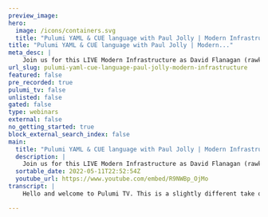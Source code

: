 ```yaml
---
preview_image:
hero:
  image: /icons/containers.svg
  title: "Pulumi YAML & CUE language with Paul Jolly | Modern Infrastructure"
title: "Pulumi YAML & CUE language with Paul Jolly | Modern..."
meta_desc: |
    Join us for this LIVE Modern Infrastructure as David Flanagan (rawkode) and Paul Jolly show you how to use CUElang to describe your cloud infrastru...
url_slug: pulumi-yaml-cue-language-paul-jolly-modern-infrastructure
featured: false
pre_recorded: true
pulumi_tv: false
unlisted: false
gated: false
type: webinars
external: false
no_getting_started: true
block_external_search_index: false
main:
  title: "Pulumi YAML & CUE language with Paul Jolly | Modern Infrastructure"
  description: |
    Join us for this LIVE Modern Infrastructure as David Flanagan (rawkode) and Paul Jolly show you how to use CUElang to describe your cloud infrastructure for Pulumi.  - What is CUE language - When to use CUE - How can CUE interact with YAML and Pulumi - Build your own abstractions - CUElang example with EKS cluster  Pulumi-YAML: https://github.com/pulumi/pulumi-yaml CUE-EKS example: https://github.com/pulumi/pulumi-yaml/tree/main/examples/cue-eks
  sortable_date: 2022-05-11T22:52:54Z
  youtube_url: https://www.youtube.com/embed/R9NWBp_OjMo
transcript: |
    Hello and welcome to Pulumi TV. This is a slightly different take on modern, modern infrastructure this week as we're going to do it live as always. I'm your host David Flanagan. Although you may know me from across the internet as raw code and today we're going to be taking a look at a plume yael support that was announced at Pulumi up conference just last week. However, we're going to look at it with a twist and look at using Q as a language to provide the All right. Joining me today we have Q team member, Paul Jolly. Hey man, how's it going? Hi, David. Very well. Thanks. How I'm glad to be on today. Thank you for having me on. Ah, always a pleasure. I could sit and talk to you all day. It's always, there's always so much good stuff, even just in our pre segment video, they were sitting and talking about film scores and composers. So, you know, I was tempted to put that video back on for another three minutes and keep that going. But maybe later I'll try and get some uh hand zimmer on feed that in later on as Well, exactly. Yeah, I'm sure they copy it and that won't be too expensive. Pulumi TV scores. Uh, so for anyone who's not familiar with you and your work, could you just give us a bit of a TLDR on who Paul is and what you're up to? Sure. Yeah. Um, as you, as the, the caption showed I work on the Q core team, um, which means that I work closely with Van Louse who created Q. Um Q is an open source project. We'll come on to talk a bit about what Q is in a second um that was developed by Marcel when he was uh at Google. Um Marcel's actually now left Google and we are uh really making a thing of Q itself and Q is really gaining in popularity in various different spaces um sort of known particularly as a configuration language um data and uh API language as well. Also. Um so the main focus for us on a day to day basis is actually trying to understand. OK. Where does Q as an open source project need to go? And how can we make it as interesting and accessible to people in all the various different use cases? Um where Q can, can be found and used. And we're going to talk through one of those today uh in the context of, as you said, of OK, how Q can interact with YAML and in this case, how it can interact with Pulumi. So I look forward to that. Awesome. Thank you for sharing. I guess we should, you know, now talk about Q and, and, and what that means to people. I think I feel like I, all my people that I work with all my colleagues at are probably so fed up with me just going queue all the time. But it's such a powerful tool that I love that. You said that it's really grown in popularity and it's been used in multiple spaces, but there's still a large number of people out there who just haven't come across it yet. And like, I hope that so a session like today, we can show people how powerful it is and how easy it is to get started. But for that, for those people can we just kind of give the what is Q and a kind of rough overview? Yeah, absolutely. Um I think just before we dive into Q there is that uh into what Q is itself, it's actually one of the main challenges for the open source project at the moment is to say, well, Q can be used in lots of different situations and is very powerful. We've, the challenge for us is to make that as accessible to people as possible. So our plan is to say when they land on Q LA dot org, which is the, the website, it should become immediately obvious to them wherever they are coming from as to why Q can be relevant for them? Um So Q is typically known as a configuration language. Um but it extends beyond that to also having capabilities in describing the structure of data and API S as well. So when people think about using Q, they are typically thinking from like a configuration or data or API management perspective. And that's very, very broad though. So if you think about there's one live stream that I did not too long ago where we actually used Q as the basis for describing github actions workflows. And in that scenario there, what we're using is Q as a way of describing the data structure that is our github actions workflow. But we're using the schema part of Q to help ensure that we are writing a valid workflow in the first place. Because if you're just writing YAML, you don't readily have that scheme at a hand. Whereas in Q, you're, you're able to write the data as if it were just Jason but validate that at the same time using the schema that is also defined in Q um to ensure that you're actually writing valid configuration in that situation. So Q combines this nice thing of being able to have data and schema sitting alongside each other. And so really, then you can say to yourself well, OK, fine. In some situations, I actually want to describe something in more of a schema or API style. And that's where the the schema capability of Q really comes in, in other situations you say, well, I just want to write some data and in that situation. So the data side of Q, if I could refer to it about is, is more powerful. And so there's lots of syntactic things within Q, the language that make writing Q much nicer than Yaml for example, or much nice, nicer than Jason. But it's not to say that Q then is a oh we really hate Yaml or we really hate Jason because actually these, we live in a world where all of these different encodings actually need to work together very closely. And so then that's another really key aspect of Q is that it's not looking to replace Jason or to replace Yaml, it's looking to work alongside them. And so we find that where people are using Q a lot and I gave the github actions workflow example earlier on is saying, well github actions consumes Yaml, but I actually choose to write my github actions workflows in queue because it's easier for me to validate that I'm writing a correct workflow. Then all all I need to do is export my cue to YAML and I can continue to interface with that system that already consumes Yaml. So that's been one of the key stories that actually we've been hearing from people who are adopting Q is that they don't actually need to, to go wholesale into Q. They don't need to rewrite systems to consume Q. They can continue to work with systems that consume Jason Yam and actually just introduce Q bit by bit to get small wins within their system. And then step back and say, well, hang on a second. This is actually giving us some real benefits here. Let's work out how we can make our Q support a bit more um integrated in principles. Awesome. Um I don't want to digress too much there, but I'm curious about the actions that we were doing. Um Yeah, because we already get actions, work flow and yama now and some of them are getting quite beefy and we're trying to find ways to make those smaller compos, reusable, etcetera. I'm assuming that you're just using the Q export and committing the dot Get Ya fails to the repository. There's no way if we get up itself to correct. Yeah, that's absolutely right. And we're happy to talk about that in detail. Um Another time because I don't want to distract from what we're gonna talk about today. But you, you just picked up on a really key word there and that's reuse. And so something that's not fully implemented yet but is very high on the list is full package management support. So for those who are familiar with the go ecosystem where there are packages and the concept of remotely depending on, depending on remote code. So a package, you know, hosted by somebody else and owned by somebody else, that same concept will exist within Q as well and that will be a first class citizen um of the, the language itself. Um And so there, the, the concept of as an organization, perhaps building up reusable parts of your C I infrastructure or whatever configuration um might be, you can then re factor that into packages that can then be reused in different parts of the system um in a, in a very simple way. And that's not to say that's impossible with other languages. But with Q, you've got all the benefits of Q plus, you've got a very good package management story to come with it. So that's um something exciting we're working on right now. Yeah, definitely. I hope that comes with a schema dot Q dot org where we can like know like schema dot org that has all these Jason schema repositories. I'd love to see something like that. Yeah, that's it. It's super interesting actually because those um a lot of the my understanding is that github actions, um github themselves don't actually own the Jason schema specification for the workflow specification that sits on schema store dot org. And, and that quite surprised me because it sort of seems like there's a whole load of derivative benefits to them owning that and that being the source of truth anyway, that, that sort of point aside, uh I completely agree with you if, if these schemes do exist in the wild. And there can be a single source of truth that people can reference, they can make, you know, a part of their configuration ensure that it is cons consistent with that schema and that there's a whole load of benefits that come from it. And this whole idea behind being able to compose um large queue configurations and to have them all be consistent because they all uh are consistent with specific schema. It is part of the Q story. So yes, I think we'll um we'll definitely see something like that in the future, right? Last point of digression. And then we'll get back on track here. You should look into get labs C I system which actually does provide a compiler for like to run a command on an object to generate the, the work flow, which is really cool. But I know like in my head, I, I need to go play with that. That's a rabbit hole. I'll happily explore with you. Yes. Um Because to be fair, I have not looked at github, GIT lab. Excuse me, my focus has only been on github because the Q, the project itself uses Q in order to maintain the work flows for the Q projects um that all run on GC I. So yes, we should look at GIT lab as well because that's obviously a very big contender in this space too. I think they, they were one of the first organizations to provide YAML interface. And I think they ran into a lot of these compos reusable really early and they were like, you know, what, just generate your YAML with whatever you want. And here's a flag but you just tell it how to, how to, which is cool. Anyway, feels like a good live stream episode. That one. Yeah, I know. There's too many ideas. Not enough time. That's the problem. But today we're going to take a look at Pulumi Jam support uh and see how we can use Q to kind of build our own abstractions and, and like just like you were doing to get help workloads, but allow people to describe their Pulumi and Cloud resources and build functions, build definitions, all the Q logic magic stuff and make their P programs a little bit nicer because while Gammel is simple and nice if you've worked with before, you know, the schema and stuff like that uh doing abstractions, things like loops like uh I mean, we've all used the gamma anchor at one point and I don't think any of us have ever enjoyed using a Yaml anchor, but the ability to reuse those is really cumbersome. And I think this is where comes in with its superpowers. And just once you learn the syntax and you get comfortable with it, you can do some really powerful stuff and very little code and I'm hoping we can show off some of that today. With apple, no pressure. But that, that's where you come in. Yeah, it was, it was, it was great to see the announcement for Pulumi Yamal support. Um um You'll talk a bit more about that. But I think again, it speaks to that whole world of, well, actually to have first class queue support out of the out of the gate would be, you know, a step too far. But Yael is something that people are very familiar with. And so it meets people where they are right now. Um But this again is what Q is trying to do is say, well, let's meet people where they are in terms of the Yaml space that they're operating in. And as you said, provide them kind of the nice syntactic things within the language that make it easier to use from a language perspective. But also then the the key point is from the Q perspective is tooling. So how can we actually provide really useful tool that helps the person who's writing Q to, to do useful stuff? Um And so language server support will be something that comes down the line as well so that you have within the editor, just that fully rich experience of um completion errors as you're typing, just pulling all that information up front so that you're just making less mistakes or at least catching the mistakes earlier rather than later. Yeah, I always tell people that's one of our missions is to provide a rich editing and composing experience for all and food resources. So yeah, definitely. And to look that back to what you said about Q earlier and that is there to kind of interrupt and work with these other formats like Jason and right, you know, Pulumi means we have yam and can come in and give us constraints and validate and verify all of that for us as well as providing the abstractions on top. So I think we've, we've chatted a bit and, and I'm sure we could chat for the rest of the session, but I would like to share my screen and start running through some of the Q examples that we have and the Pulumi Yael examples repository. So here we go. So if you wanna check out Pulumi ya, you can go to gib dot com slash Pulumi slash Pulumi dash L. Uh All the instructions are here. Um Nice simple example and uh what resonated with what you said there, Paul is coming to developers where they are like some people don't want to fall back to a program and language for simple infrastructure use cases, uh managing github bars and teams or repositories, creating a single bucket with an AC L like you don't often need to write, you know, 60 lines of goal 30 of which are er checking probably and then some typescript, et cetera like a Yale definition is enough for the basic case. And I think this is really cool. Uh But what we want to look at is samples and there are three here that I worked on. We have the using queue to generate a random string or integer, using a plumy random package, deploying an aws do web app. And then my favorite one, the plane I complete Kubernetes Eks cluster on the A AWS book. So I think we should probably start with the easy one first. right? All right. And for do here and this is it, it's not too dissimilar from, right? And that's, that's, that's the selling point of QE. Yeah, I mean Q is a super set of Jason and there's the, then the relationship between Yael and Jason that makes it sort of feel that all three are gonna feel kind of similar. Um But then we sort of get down to some specific differences um between them that makes it uh makes some from a like a writing perspective and maintaining the language perspective a whole lot easier. So I look forward to diving into those. OK. Let's get our project started. So we can see how this works. So in order to use Q with plum, we have to create a new Plumer project. Uh from here, we can say show additional templates. Now, there's no queue. I don't think so. No, I'm gonna expect that we're gonna add Q to our templates library. But for today, we can just say that we want a new Gammel to the things. Uh and we're just like play, we don't need any cloud provider at the moment. We call it modern infrastructure. Then this will be the random stack and this is the smartest Pulumi program I've ever seen a single yama fail with not a whole lot going on. Let's pop that open. Where's code's gonna open? Nobody knows. Yeah, I, I can't see that. Uh I bet it's behind my live stream preview courses. Here we go. Uh Yes, I trust me. OK? And this is it. Uh The Pulumi gamma interface allows you to specify any configuration that is required. We can also have some variables that can be reused throughout our respect. But the most important stuff is here. So obviously, we need to define some sort of resource and then we can expose outputs that can be used with Pulumi stack references or even just the plume stack output command. If you need to be able to consume this and other chilling. Uh What I'm gonna do is just copy this and create a, we can call this. It actually doesn't really matter, but I'll stick with the convention for now, which is N dot uh And if I everyone pulling me up, nothing's going to happen at this moment because we've actually not told it had to do it or something. So I can get a stack, but there's no resources and presumably at this point, it's using the yam file. It doesn't know anything about the Q file that you've put, put in there at this stage. Exactly. Got a keen eye pole at this stage. I mean, we could use uh Q export to actually not have, oh sorry, not have a P dot Gammel and say just a positive, we could just have this as a plume dot Q and that would, that would work. We just have to use the Q tooling uh which would be export, which will spit out Jason. Although we can do that, that show, I can't remember how to do that minus minus out. Thank you very much. And we get something which is very similar to what we're looking for. Now, of course, it's missing the meta data that we need for a P program. But of course, we could add that and we could go down that road and that would be great. I tend to use the different approach. So when we have this run time here, um we can actually provide options to the run team and I wanna make sure I don't mess this up. Yeah. Uh So this comes in like name and then we can have options and then we can have a compiler which should be Q export. And what this tells Pulumi to do is that we are going to run this command before we run any polemic constructs. And that will tell us our configuration or variables, our resources and our outputs which means our Q export that we see here of this will be consumed by the plum program. And hopefully if I run Pulumi preview and we will see that this is now going to create a random password resource fingers crossed. Look at that nice. Right. Very nice. Yeah, but I'm not sure what route I prefer. I think there's actually there's a part of it. It's like, you know what, I just want my plu programs to be a plume dot Q and just have everything in there. Um and use Q export and pipe that to me up the um but being able to specify the run time and the pluming configuration is also quite nice because then it means anyone can really come to this project and just run Pulumi preview and pull me up without having to know what the run time is. Yeah, I I think as a starting point that this is an excellent starting point right from a AD DX developer experience perspective, there might well be once you now that you've got this in place, you can, you'll be able to stand back from it after 10 or 20 iterations of actually doing this. And think actually what we want people to be able to do is X, right? And as I as you were typing the yam there, I thought to myself, well, what you really need there is a schema um against which you can know what is actually valid. And again, just to sort of bring in the QE angle there, right? That is what I imagine. So there is a scheme against which people will be writing a lot of the time. And so if you do have, if, if you are able to get to a situation where Q is, then your first class support, and then we have things like the language server that come come into play as well, You'll just be able to open a QQ file that the context will be clear. And so the scheme against which your writing will be clear at that point. So you will have all the completion, et cetera that you want. So getting back to your point about making that experience a delightful one, that's probably where we want to end up. But how we actually get there, I think is, is sort of the journey you're looking to explore here. I think this is a great start. Well, I don't think we really need to run the pull up on this. You're, you're happy, you can see the preview and it does what we expect. Right? Cool. I mean, I promise you, it works. It definitely works. Uh So let's, we'll spin up one of the more complicated examples that the random ones not that interesting. And what I do want to point out for the preliminary people in the audience is that we didn't register the random provider that was all calculated by the Pulumi run time. That's something that's new or at least an improvement that was made for Yaml support. Because typically what happens is if we have a go project, then our go dot mod tells us all the providers that we need. If we have a typescript or javascript project, we have a package dot G on all of our language is actually describe the dependencies through a file which we don't have with Yaml. Um So the engineers actually built some magic provider detection and plug in installation all into it so that in fact, we could jump over to here. Hope I'm not getting too confident now. But if we go to the queue static went back. Um This uses Azure native resources and we could actually copy this queue into our Q and the plume run time would detect that we're now using Azure, download the binary if I don't have it and we'd have us working Azure project, which I think is, is quite nice as well. Like that plug in auto discovery is a very clever. That's very nice. Yeah, I'm not. So I'm, I'm learning a lot here about Pulumi because I'm um very much a Pulumi Newbie. So um I'll, I'll be asking questions along the way. Hopefully, my questions aren't too, too slow for the, for the audience. Well, let's go to the, the good, the good example, mostly because I don't have an Azure credentials on my machine right now. And I don't want to have to try and do it live because I've never used Azure. Um So we'll just use here. So this was the fun demo that I worked on. I was like, OK, how can we spin up um with so, and I went down a different route. I actually used the queued up mod for this um so that we could provide packages that could be consumed. Um Which I thought was quite cool because in my head and maybe that looks back to what you were talking about with like the package manager support for Q and you know, maybe there being a registry, but there's no reason I couldn't build out an entire repository of libraries of abstractions built on top of GCP, aws, Azure cloud flare, etcetera, and people could just consume and use them, which I think is really powerful. Yeah, absolutely. That's the, that's exactly what the, the first class package management support will enable just as today if you're writing um a go program and you find yourself writing code that actually sits nicely within a package that you want to share with others. Exactly the same would apply from a configuration perspective as well. And so that's that element of reuse coming in as well. And so quite what those packages of reuse look like. Um I guess we'll sort of people will learn along the way. Actually, this is a nice level of reuse here and, or this is the pattern that we should follow when we're trying to encourage reuse. Um So I think a lot of those things will, will become clearer with time, but that's the direction that we're traveling with package management support. Awesome. And that'll be ready next week. Uh I think it's two weeks, actually, it's high on the list. It, it's one of those things where, as you said earlier on there's, um, too many ideas and too little time, but we're, we're, we're fixing that. Uh So definitely, all right, let's say, let's do this one step at a time. So we can see it, feel and then you can kind of walk us through some, maybe some of the key things that are happening. Sure. So we'll leave this as is we'll blow away this. Uh And then we'll kind of run through this. So we have a resources definition which hopefully now we're comfortable with and then we have two resource names, one rock code and then one of my colleagues handle, which is stag 72. Uh So here, what we're seeing is rock code is something called an ECs dot ECs cluster. And do you want to dive into what we're looking at here or do you want me to throw my, my two cents at it? No, please, please, if you want to start. Um Because here I actually had a question and this is, this will be appear sort of like a quite a naive question for those who are more familiar with Pulumi. So this resources block that we're um the resources struck if I can call it that, that we're looking at here, it is presumably just anything can go in there except to say that it's like a map from some string key name to on the right hand side. Then a value that, that describes the instance that it, that we want to create the resource we want created in this situation exactly the the resources as a map and that map as a string id, which is the name of the resource. And then we can have any valid resource product type or description. On the right hand side, you know rock code is my resource name. And then I'm saying that I want an EK cluster and so Eks cluster here is something that you've defined and the, the hash definition there indicates that it's a definition and we can come on to that in a second. But you're, you're essentially saying is this is the EKS cluster something you're imagining that would ultimately be um in a sort of a package more centrally where someone who's, who would be responsible for maintaining that definition. Yeah, this is just one that I provided to show people that using Q, we can have packages, we can build our own definitions which can be reused because what we see in Pulumi land at least um is that when people are building platforms is that the platform engineering team will actually determine what that platform looks like and they expose a small interface of options or configuration that can tweak the way that that works like. It's very rare. The development team would just use the raw eps or JKE API S because the platform team is like, oh no, we've got sensible defaults like we want to deploy monitoring, observably logging, tracing all these other cool things. And that's all I'm doing here is I'm saying like in our organization, well, there's my fire alarm I'll just meet for, we need some Hans Zimmer music at this point. All right, a test every Wednesday, I should remember that. Have a little over Wes. Yeah. So this is just what I'm describing to be an E and we can take a look at this and we can compare that to what I think there is another EK example in a rep that work direct with the definition and we can see how those compare. So I think the one thing that I would point out at this stage is that given that the fire we're looking at here resources effectively a specification of from like the data side. If you like of what resources do we actually want to be created and what you're looking to do with raw code and stack 72. There is saying for these resources, I'm trying to constrain or enforce that they follow some sort of structure here. And that's the schemer part of Q coming in. So the definition side here is that, that's the use of EKS cluster here constrains the raw code field to actually be of a certain structure. And as you're seeing for the, for the use of stack 72 there, you're saying, well, it's an EKS cluster and I'm going to give you some more information about that specific cluster there. But this, the use of definitions in this way is very much like a sort of a validator type approach where you're saying, well, it's gonna help you prevent, right, any typos, it's gonna help ensure that the types of certain fields are correct. So for example, max size, if that was specified as a string, assuming, you know, you've specified your definition as such, it would catch that and flag that to you early as opposed to if this were not validated in any sort of way by a schema, you'd make that mistake. And only when you subsequently came to actually try and apply that configuration, would you find out about it? So this is, this is how the schema part of the queue and data sitting alongside each other work so nicely is that you're seamlessly losing using the two together here in order to um make the writing of your configuration much easier. Yeah, I I had one thing that you missed, but by using the definition, the constraints is really cool of course, but the defaulting as well, the, I actually wanted to provide a whole bunch of defaults for any that can be overridden. But, you know, they're not, they're not a default in the Aws API so we can make them a default in our definition. Excellent point. Yeah. Uh, we actually, we have a question. So let's pop that on the screen. Oh, great. I can't see. I'm probably looking at totally the wrong thing. So uh I don't know where to look for the questions. Uh All right, we got a question from uh whose name is? Uh oh no, it's there. It's just on the right hand side. Uh Sorry, I'm a Pulumi Newbie and have never used a QE. That's all right. We hope this session helps you. Uh But they're curious, does uh kind of be applicable like policy as code mechanism? Cool question. Yeah. So, um I think if I've understood the question correctly and please um tell me if I haven't. Um the, the idea it, it, so my understanding is of the question is as follows. Can Q be used as a means of effectively specifying policy? And the answer to that is absolutely. Uh That is one of the key things with Q. So, whereas let's just imagine David's writing uh this configuration here, but actually another team wants to enforce some constraints over maybe the resources that are being specified here. I'll just sort of wave my hands as to how this is actually implemented within Pulumi. But the idea behind Q is that you can com combine and compose queue from different sources. And then that result to sort of be a consistent validation of all of that QE combined. And so this is the, the compos nature of Q. And so we're like a cross cutting concern like policy where you might have multiple teams, in fact wanting to specify constraints on the resources that you're specifying here. All of that Q would magically get combined together in some way, shape or form and assuming it validates, then all those policies would by definition be satisfied. And David, you'd be able to create your resources using Pulumi up. So yes, Q can be used as a policy specification language and we're looking to make some improvements to the language to, to make that easier. Um And it would sit very nicely and fit side by side by exactly this kind of usage that David has here. And David wouldn't even need to worry about it that that policy is like a, a concern or an aspect that comes in from somewhere else entirely mix. Hopefully, I understood the question correctly. I think you did. That was my understanding as well. So great. OK. So uh yeah, we have a definition now we don't know what that is yet and that's OK. And then we have another definition only this time, we're using the A percent syntax and we're passing in something else, which is it fair to say that as an overlay? Would that be the correct syntax or would you describe it some other way? Yeah. Um overlay is slightly, it sort of gives an idea that the of sort of inheritance where there isn't actually inheritance. So this is actually where the, the strict term for it is unifying where you're combining these two together. And what must, what must be the case is where you're unifying here is that the, the data you've passed in that struck there. So where you've got passed in the properties that struck literal there that must be able to combine with for want of a better phrase, the the description, excuse me, not the description um the definition that is EKS cluster. So it might actually be helpful to um open up that definition here. So we can see how this sort of combining actually happens to ensure that there is then a consistent result. OK? Well, well, let's do this one digit time. Uh If we, if we run Q export YAML, um it's gonna fail because we don't actually have this package yet. So in order to make this work, we have to run a Q mod in it. Is that right? Yeah, uh which creates our Q dot mod directory and then just like we have in this example, we can then create our aws package. Yes, I think what you'll also want to do is that having done the Q mod in it? If you just open the Q dot mod in a second, I'll let you create this for starters. If you open the uh module dot Q, you'll see that it's not given the, the module any path there. And so you will need to actually put in there, the, the path which if you just jump back to the uh the github code that you had. Yes, exactly. You'll need that path in there. And that's a module resolution now, right? Yeah. So there's effectively what, what you're declaring here with the Q dot model is you're saying much like in the GO world, I'm all of my code now lives within a module and you've given that module a path and that means that packages that live within that module. And this maps exactly to the Go concept as well can be addressed by that module path plus any um subdirectory within which that Q code may exist. So here this then allows you to reference as you had within infra dot Q where if you just go to jump to Infra dot Q now that allows that import uh statement to the top there to actually resolve. So the module itself within the main module within which we're working is examples dot Pulumi dot com slash YAML dash EKS. And you just created the AWS subdirectory within that, which then allows us to reference the AWS package within that and what you've then specifically done is within Aws dot Q you've got. Yep. S dot Right. Uh, it doesn't actually matter because the only thing that actually matters within there is the package clause at the top, which I'm assuming is Eks. Yeah. So what you've done there is the reason you're having to specify Eks in the import statement is that, um, the package name you've given in that file does not match the directory within which it's contained. So if you wanted it to be just the import path, would just be examples dot com, examples dot Pulumi dot com slash yaml dash eks slash Aws, you would just need to change the, the package clause within Aws dot Q to be Aws and not Eks. But this because the, the thing here is that what we are supporting Q is that you can have multiple packages in a directory. And so what you're doing is you're specifically referencing the Eks package that exists within the AWS directory for, for normal use cases, you may just be, it may just be easier to, to, to make the package in that situation, Aws. And then you don't need to specify exactly which package within. It depends how many different definitions you're gonna have at that level. And whether it makes sense to have some sort of logical gripping via sub packages indeed. Uh or whether you actually just want sub packages in indeed. So you might actually say you know, having a subdirectory for Eks might be the the best way to structure things. But again, this is, this is what I meant earlier on is in terms of what that level of reuse looks like and how it's best structured. It is going to be a learning exercise for people in the, in the queue space as it is with even go co for example, how to, how to actually structure a good GO API is not a solved problem in an office. And for people that want to be able to reuse these things in lieu of the Q package manager right now, I believe the easiest way for them to do that is just to have a repository that can be cloned to the package directory that has all of their common definitions. Yeah. So that then if you put it precisely so and then that rests allu happens within the PKG directory. It's almost like a go vendor. Uh It, it's, it's like a vendor in your code into the PKG directory. The resolution happens following a directory structure that matches the module and package path at that point. This is just what I, I love a bit like I'm probably going to be the biggest user of Pulumi Yaml and I'm never going to write a line of YAML. Like I think that is really cool. All right, let's uh OK. We've, we've made this resolved now and this should export and it should pull me up. There we go. So we can run plum export if we want and we can also run a plied preview. Let's see what we get doing a bit of thinking. So this is presumably where it's resolving the um doing that um detection as well of what resources it actually requires in this situation. Um As you were saying earlier on what bit of configuration to make that happy uh which just goes to my Pulumi Yaml. Yeah. Uh We can run preview again with Aws. You always need the region and I always forget so OK, this looks much nicer. Wow, cool. And I mean, I could remove the stack one, right? And we could just have the rock EPS cluster but and literally one or two lanes depend on how many overrides or values you need to inject into the definition. We can get complete Cotis Eks clusters with instant rules and the profile, security groups and security group rules. Now that is, that's pretty cool. I'm happy with that. Very nice. Yeah. Uh The definition for this which we looked at very briefly right now. It's not doing anything too fancy. Of course, we could add more and more to this, but we're just making, I'm using this for defaulting and constraints. So I'm saying that if you don't provide a instance type, then we're going to default, which is the start and Q to A T two dot medium. But we also accept the TD dot Medium. So I'm actually applying consents. I'm not giving them carte blanche here. I'm saying we're on this cluster. You could only use T twos or T three mediums and that is all. Yeah. And just relating it back to the question that somebody asked about Q being used as policy. If, if there was like a further constraint that somebody wanted to specify as a policy that the instant types could only be T two dot medium and not T three dot medium that could be specified as policy. And again, waving our hands to sort of imagine how that policy we'd actually be consumed at that point. That would further constrain the valid instant types at that point and prevent you from actually specifying T three dot medium if you wanted to. Yeah, uh then we have some default values for desires capacity, admin and max only here, we do accept any integer values. So of course, you can configure that however you need and we have, well, we I'm not going to run it because Eks clusters can take up above 20 minutes to run. Um But we can see from the preview that we get everything that we required that I'm pretty happy with. That might just be worth pointing out that because you've used the definition there in this situation, you can't add fields that actually are invalid in your infra dot queue. So yeah, break it with a with a raw code field or something like that. I am here lol there. Yeah, Q format. I was just about to say um and then if you'd run your Q export again, that should actually break. So that's, that's the scheme as side of Q being combined with the data side, right? In order to help that experience yet there we go. There, there would be another validation rule but we get conflict and values, you know, we expect a T two medium or TD medium and we sent a four extra large. Yep. So the idea behind the language server will be that instead of having to run Q export. In this scenario, you would see all of this within the editor. So you would have a squiggly red line under T four or extra large, you would get code completion within the properties structure there to know what things you can, could actually specify et cetera, et cetera, imagine sort of a program of language where there is language server support the same will then apply for Q as well because it will know the scheme that you're actually uh trying to write against him. Yeah, I'm looking forward to that. That's gonna be pretty personal stuff very well. All right. Uh Is there anything else you want to cover from this example? No, I think this is a, I think this is a really good starting point for people in terms of understanding how Q can be used um the sort of you saw some of the language syntax uh benefits there of using Q versus Yaml or Jason. If that's something that you prefer, you sort of um we saw some of the use components uh via the importing of packages. We saw some of the schema and validation aspects by the use of definitions. And you showed seamless integration with the new YAML support in Pulumi, which shows how I think you can interact really well with the existing systems that consume um encodings like Yamal and Jason etcetera. So I think that was really good. Yeah, I I'm really excited to start she abstractions for people to kind of make working with this YAML a lot easier and allow them to use and definitions and, and just really have that and improving that experience like the interface is great for people that just want to spend up something fast. But for the more complex use case, we really need to leverage the power of Q. Um just as we've kind of shown here. The EK one is a simple and contrived example for now, but there's going to be lots more cool stuff coming here for sure. So yeah, I think you made a really interesting point about why there is a benefit over um sort of programming languages being used like typescript, etcetera. I think that Pulumi support is that if you allow people to use YAML, you don't make any judgments on how they will actually compose that configuration as part of wider configurations they will have within their organization. And if you just allow them to use YAML, then it's very easy for them to actually have what you can say. Well, this is just part of a much wider configuration we have within our organization. And this piece is then fed into Pulumi here. And that's again where Q can excuse me, where Q can come in, is that trying to con consider, considering that you should view your configuration as one big thing is absolutely something that you can achieve. Um And so it's not clear how something like typescript would necessarily compose within a larger configuration in that situation. So I think the Pulumi sport in this respect is, is like a really strong thing. Awesome. Well, I want to say thank you for joining me and sharing your, your wisdom with us today. It's been fun. Uh I'm hoping we can do more stuff with Pulumi and cut in the future and uh I'll definitely be inviting you back. So just try not to ignore all my emails. That would be very cool. Thank you for having me on and I'm, I'm slightly daunted but excited by all the other rabbit holes that we suggested we might have to explore. So yeah, there's, there's so much stuff we could have fun with here. I think it's going to be a whole lot of fun, but we'll be back in the future. But thanks again and I'll see you again. It, bye.

---
```

